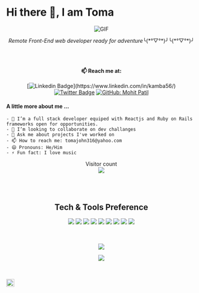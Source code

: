 # Hi there 👋, I am Toma

 
 <div align="center" width="50">
  <img align="center" alt="GIF" src="https://media.giphy.com/media/836HiJc7pgzy8iNXCn/giphy.gif" />
</div>

<p align="center"><em>Remote Front-End web developer ready for adventure</em>╰(*°▽°*)╯╰(*°▽°*)╯</p>

<br><br>
<div align="center">

**📫 Reach me at:**<br><br>
[![Linkedin Badge](https://img.shields.io/badge/-Toma%20John-blue?style=flat-square&logo=Linkedin&logoColor=white&link=[https://www.linkedin.com/in/kamba56/](https://www.linkedin.com/in/kamba56/))](https://www.linkedin.com/in/kamba56/)
[![Twitter Badge](https://img.shields.io/badge/-@Kamba_TJ-1ca0f1?style=flat-square&labelColor=1ca0f1&logo=twitter&logoColor=white&link=https://twitter.com/Kamba_TJ)](https://twitter.com/Kamba_TJ)
[![GitHub: Mohit Patil](https://img.shields.io/github/followers/Mohitp98?label=Kamba56&style=social)](https://github.com/Kamba56)</div>

#### A little more about me ...
```
- 🌱 I’m a full stack developer equiped with Reactjs and Ruby on Rails frameworks open for opportunities.
- 👯 I’m looking to collaborate on dev challanges
- 💬 Ask me about projects I've worked on
- 📫 How to reach me: tomajohn316@yahoo.com
- 😄 Pronouns: He/Him
- ⚡ Fun fact: I love music
```

<p align="center"> 
  Visitor count<br>
  <img src="https://profile-counter.glitch.me/Kamba56/count.svg" />
</p>
<br>
<br>


<div align="center">
  <h2>Tech & Tools Preference</h2>
<img src = "https://img.shields.io/badge/-HTML5-E34F26?style=flat&logo=html5&logoColor=white"> <img src = "https://img.shields.io/badge/-CSS3-1572B6?style=flat&logo=css3&logoColor=white">
<img src="https://img.shields.io/badge/-Bootstrap-563D7C?style=flat&logo=bootstrap&logoColor=white">
<img src="https://img.shields.io/badge/-JavaScript-eed718?style=flat&logo=javascript&logoColor=ffffff">
<img src="https://img.shields.io/badge/-Sass-cc6699?style=flat&logo=sass&logoColor=ffffff">
<img src="https://img.shields.io/badge/-React-000000?style=flat&logo=react&logoColor=00c8ff">
<img src="http://img.shields.io/badge/-Git-F1502F?style=flat&logo=git&logoColor=FFFFFF">
<img src="http://img.shields.io/badge/-Github-000000?style=flat&logo=github&logoColor=FFFFFF">
<img src="http://img.shields.io/badge/-VS%20Code-007ACC?style=flat&logo=visual%20studio%20code&logoColor=white">
</div>


<br>
<br>
  
<div align="center">
  
<a href="https://github.com/Kamba56/github-readme-stats"><img align="center" src="https://github-readme-stats.vercel.app/api?username=Kamba56&show_icons=true&title_color=fff&icon_color=79ff97&text_color=9f9f9f&bg_color=151515" /></a> 

<a href="https://github.com/Kamba56/github-readme-stats"><img align="center" src="https://github-readme-stats.vercel.app/api/top-langs/?username=Kamba56&layout=compact&theme=buefy&hide_border=true" /></a> 
</div>
<br />
<br />

<a href="https://twitter.com/Kamba_TJ">
  <img align="left" alt="Anurag Hazra | Twitter" width="21px" src="https://raw.githubusercontent.com/anuraghazra/anuraghazra/master/assets/twitter.svg" />
</a>

